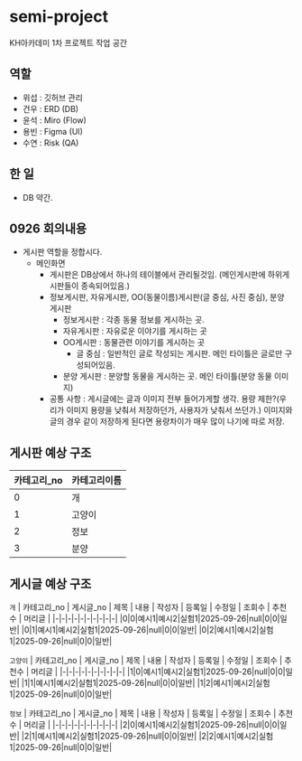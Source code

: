 # semi-project
KH아카데미 1차 프로젝트 작업 공간

## 역할
 - 위섭 : 깃허브 관리
 - 건우 : ERD (DB)
 - 윤석 : Miro (Flow)
 - 용빈 : Figma (UI)
 - 수연 : Risk (QA)


## 한 일
 - DB 약간.

## 0926 회의내용
 - 게시판 역할을 정합시다.
   - 메인화면
     - 게시판은 DB상에서 하나의 테이블에서 관리될것임. (메인게시판에 하위게시판들이 종속되어있음.)
     - 정보게시판, 자유게시판, OO(동물이름)게시판(글 중심, 사진 중심), 분양 게시판
       - 정보게시판 : 각종 동물 정보를 게시하는 곳.
       - 자유게시판 : 자유로운 이야기를 게시하는 곳
       - OO게시판 : 동물관련 이야기를 게시하는 곳
         - 글 중심 : 일반적인 글로 작성되는 게시판. 메인 타이틀은 글로만 구성되어있음.
       - 분양 게시판 : 분양할 동물을 게시하는 곳. 메인 타이틀(분양 동물 이미지)
     - 공통 사항 : 게시글에는 글과 이미지 전부 들어가게할 생각. 용량 제한?(우리가 이미지 용량을 낮춰서 저장하던가, 사용자가 낮춰서 쓰던가.)
                          이미지와 글의 경우 같이 저장하게 된다면 용량차이가 매우 많이 나기에 따로 저장.

## 게시판 예상 구조
 | 카테고리_no | 카테고리이름 |
 | ------------| --------- |
 |0|개|
 |1|고양이|
 |2|정보|
 |3|분양|

## 게시글 예상 구조
 `개`
 | 카테고리_no | 게시글_no | 제목 | 내용 | 작성자 | 등록일 | 수정일 | 조회수 | 추천수 | 머리글 |
 |-|-|-|-|-|-|-|-|-|-|
 |0|0|예시1|예시2|실험1|2025-09-26|null|0|0|일반|
 |0|1|예시1|예시2|실험1|2025-09-26|null|0|0|일반|
 |0|2|예시1|예시2|실험1|2025-09-26|null|0|0|일반|

 `고양이`
  | 카테고리_no | 게시글_no | 제목 | 내용 | 작성자 | 등록일 | 수정일 | 조회수 | 추천수 | 머리글 |
 |-|-|-|-|-|-|-|-|-|-|
 |1|0|예시1|예시2|실험1|2025-09-26|null|0|0|일반|
 |1|1|예시1|예시2|실험1|2025-09-26|null|0|0|일반|
 |1|2|예시1|예시2|실험1|2025-09-26|null|0|0|일반|

 `정보`
  | 카테고리_no | 게시글_no | 제목 | 내용 | 작성자 | 등록일 | 수정일 | 조회수 | 추천수 | 머리글 |
 |-|-|-|-|-|-|-|-|-|-|
 |2|0|예시1|예시2|실험1|2025-09-26|null|0|0|일반|
 |2|1|예시1|예시2|실험1|2025-09-26|null|0|0|일반|
 |2|2|예시1|예시2|실험1|2025-09-26|null|0|0|일반|
